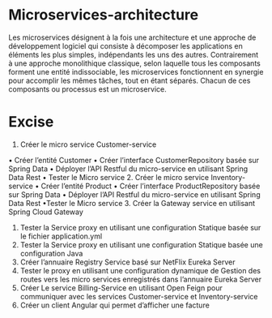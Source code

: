 # Microservices-architecture

Les microservices désignent à la fois une architecture et une approche de développement logiciel qui consiste à décomposer les applications en éléments les plus simples, indépendants les uns des autres. Contrairement à une approche monolithique classique, selon laquelle tous les composants forment une entité indissociable, les microservices fonctionnent en synergie pour accomplir les mêmes tâches, tout en étant séparés. Chacun de ces composants ou processus est un microservice.

# Excise
1. Créer le micro service Customer-service

• Créer l’entité Customer • Créer l’interface CustomerRepository basée sur Spring Data • Déployer l’API Restful du micro-service en utilisant Spring Data Rest • Tester le Micro service
2. Créer le micro service Inventory-service
  • Créer l’entité Product
  • Créer l’interface ProductRepository basée sur Spring Data 
  • Déployer l’API Restful du micro-service en utilisant Spring Data Rest
  •Tester le Micro service
3. Créer la Gateway service en utilisant Spring Cloud Gateway
   1. Tester la Service proxy en utilisant une configuration Statique basée sur le fichier application.yml
   2. Tester la Service proxy en utilisant une configuration Statique basée une configuration Java
4. Créer l’annuaire Registry Service basé sur NetFlix Eureka Server
5. Tester le proxy en utilisant une configuration dynamique de Gestion des routes vers les micro services enregistrés dans l’annuaire Eureka Server
6. Créer Le service Billing-Service en utilisant Open Feign pour communiquer avec les services Customer-service et Inventory-service
7. Créer un client Angular qui permet d’afficher une facture

